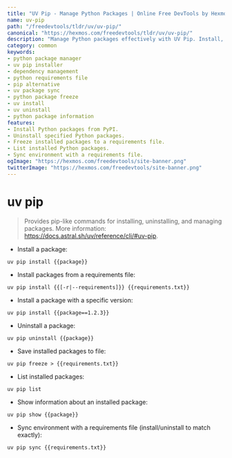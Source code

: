 ```yaml
---
title: "UV Pip - Manage Python Packages | Online Free DevTools by Hexmos"
name: uv-pip
path: "/freedevtools/tldr/uv/uv-pip/"
canonical: "https://hexmos.com/freedevtools/tldr/uv/uv-pip/"
description: "Manage Python packages effectively with UV Pip. Install, uninstall, and freeze dependencies for streamlined project management. Free online tool, no registration required."
category: common
keywords:
- python package manager
- uv pip installer
- dependency management
- python requirements file
- pip alternative
- uv package sync
- python package freeze
- uv install
- uv uninstall
- python package information
features:
- Install Python packages from PyPI.
- Uninstall specified Python packages.
- Freeze installed packages to a requirements file.
- List installed Python packages.
- Sync environment with a requirements file.
ogImage: "https://hexmos.com/freedevtools/site-banner.png"
twitterImage: "https://hexmos.com/freedevtools/site-banner.png"
---
```


# uv pip

> Provides pip-like commands for installing, uninstalling, and managing packages.
> More information: <https://docs.astral.sh/uv/reference/cli/#uv-pip>.

- Install a package:

`uv pip install {{package}}`

- Install packages from a requirements file:

`uv pip install {{[-r|--requirements]}} {{requirements.txt}}`

- Install a package with a specific version:

`uv pip install {{package==1.2.3}}`

- Uninstall a package:

`uv pip uninstall {{package}}`

- Save installed packages to file:

`uv pip freeze > {{requirements.txt}}`

- List installed packages:

`uv pip list`

- Show information about an installed package:

`uv pip show {{package}}`

- Sync environment with a requirements file (install/uninstall to match exactly):

`uv pip sync {{requirements.txt}}`
